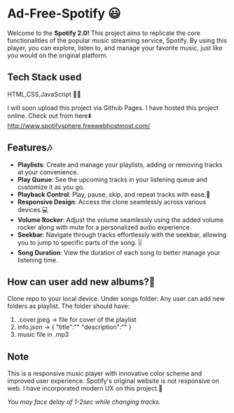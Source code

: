 # Ad-Free-Spotify 😃
Welcome to the **Spotify 2.0!** This project aims to replicate the core functionalities of the popular music streaming service, Spotify. By using this player, you can explore, listen to, and manage your favorite music, just like you would on the original platform.

## Tech Stack used
HTML,CSS,JavaScript 👨‍💻

I will soon upload this project via Github Pages. I have hosted this project online. Check out from here⬇️
http://www.spotifysphere.freewebhostmost.com/

## Features🎶

* **Playlists**: Create and manage your playlists, adding or removing tracks at your convenience.
* **Play Queue**: See the upcoming tracks in your listening queue and customize it as you go.
* **Playback Control**: Play, pause, skip, and repeat tracks with ease.🎸
* **Responsive Design**: Access the clone seamlessly across various devices.💻
* **Volume Rocker**: Adjust the volume seamlessly using the added volume rocker along with mute for a personalized audio experience.
* **Seekbar**: Navigate through tracks effortlessly with the seekbar, allowing you to jump to specific parts of the song. 🎚️
* **Song Duration**: View the duration of each song to better manage your listening time.

## How can user add new albums?🎵
Clone repo to your local device. Under songs folder:
Any user can add new folders as playlist. The folder should have:
1. .cover.jpeg -> file for cover of the playlist
2. info.json ->
{
  "title":"<add album name here>"
  "description":"<add album description here>"
}
3. music file in .mp3

## Note
This is a responsive music player with innovative color scheme and improved user experience.
Spotify's original website is not responsive on web. I have incorporated modern UX on this project.🎷

*You may face delay of 1-2sec while changing tracks.*


